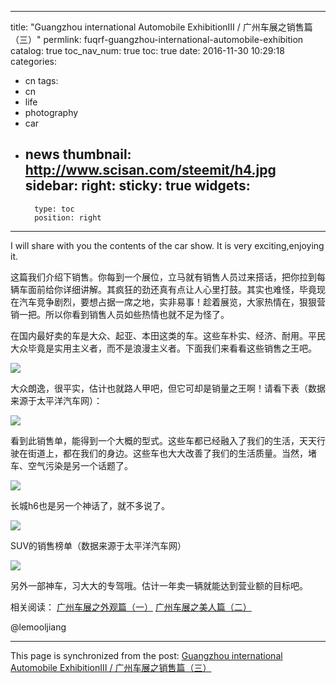 
---
title: "Guangzhou international Automobile ExhibitionⅢ / 广州车展之销售篇（三）"
permlink: fuqrf-guangzhou-international-automobile-exhibition
catalog: true
toc_nav_num: true
toc: true
date: 2016-11-30 10:29:18
categories:
- cn
tags:
- cn
- life
- photography
- car
- news
thumbnail: http://www.scisan.com/steemit/h4.jpg
sidebar:
    right:
        sticky: true
widgets:
    -
        type: toc
        position: right
---


I will share with you the contents of the car show. It is very exciting,enjoying it.

这篇我们介绍下销售。你每到一个展位，立马就有销售人员过来搭话，把你拉到每辆车面前给你详细讲解。其疯狂的劲还真有点让人心里打鼓。其实也难怪，毕竟现在汽车竞争剧烈，要想占据一席之地，实非易事！趁着展览，大家热情在，狠狠营销一把。所以你看到销售人员如些热情也就不足为怪了。

在国内最好卖的车是大众、起亚、本田这类的车。这些车朴实、经济、耐用。平民大众毕竟是实用主义者，而不是浪漫主义者。下面我们来看看这些销售之王吧。

![](http://www.scisan.com/steemit/h4.jpg)

大众朗逸，很平实，估计也就路人甲吧，但它可却是销量之王啊！请看下表（数据来源于太平洋汽车网）：

![](http://www.scisan.com/steemit/h5.jpg)

看到此销售单，能得到一个大概的型式。这些车都已经融入了我们的生活，天天行驶在街道上，都在我们的身边。这些车也大大改善了我们的生活质量。当然，堵车、空气污染是另一个话题了。

![](http://www.scisan.com/steemit/h8.jpg)

长城h6也是另一个神话了，就不多说了。

![](http://www.scisan.com/steemit/h6.jpg)

SUV的销售榜单（数据来源于太平洋汽车网）

![](http://www.scisan.com/steemit/h7.jpg)

另外一部神车，习大大的专驾哦。估计一年卖一辆就能达到营业额的目标吧。

相关阅读：
[广州车展之外观篇（一）]( https://steemit.com/cn/@lemooljiang/guangzhou-international-automobile-exhibition)
[广州车展之美人篇（二）]( https://steemit.com/cn/@lemooljiang/wqkak-guangzhou-international-automobile-exhibition)


  @lemooljiang

- - -

This page is synchronized from the post: [Guangzhou international Automobile ExhibitionⅢ / 广州车展之销售篇（三）](https://steemit.com/@lemooljiang/fuqrf-guangzhou-international-automobile-exhibition)
